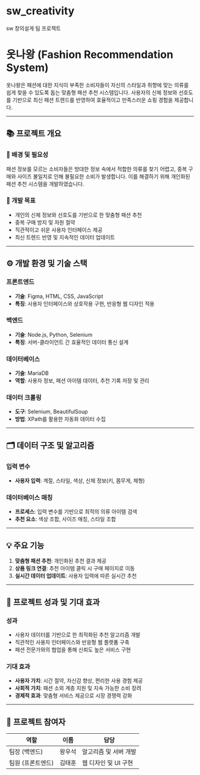# sw_creativity
sw 창의설게 팀 프로젝트

# 옷나왕 (Fashion Recommendation System)

옷나왕은 패션에 대한 지식이 부족한 소비자들이 자신의 스타일과 취향에 맞는 의류를 쉽게 찾을 수 있도록 돕는 맞춤형 패션 추천 시스템입니다. 사용자의 신체 정보와 선호도를 기반으로 최신 패션 트렌드를 반영하여 효율적이고 만족스러운 쇼핑 경험을 제공합니다.

---

## 📚 프로젝트 개요

### 🔎 배경 및 필요성
패션 정보를 모르는 소비자들은 방대한 정보 속에서 적합한 의류를 찾기 어렵고, 중복 구매와 사이즈 불일치로 인해 불필요한 소비가 발생합니다. 이를 해결하기 위해 개인화된 패션 추천 시스템을 개발하였습니다.

### 🎯 개발 목표
- 개인의 신체 정보와 선호도를 기반으로 한 맞춤형 패션 추천
- 중복 구매 방지 및 자원 절약
- 직관적이고 쉬운 사용자 인터페이스 제공
- 최신 트렌드 반영 및 지속적인 데이터 업데이트

---

## ⚙️ 개발 환경 및 기술 스택

### 프론트엔드
- **기술**: Figma, HTML, CSS, JavaScript
- **특징**: 사용자 인터페이스와 상호작용 구현, 반응형 웹 디자인 적용

### 백엔드
- **기술**: Node.js, Python, Selenium
- **특징**: 서버-클라이언트 간 효율적인 데이터 통신 설계

### 데이터베이스
- **기술**: MariaDB
- **역할**: 사용자 정보, 패션 아이템 데이터, 추천 기록 저장 및 관리

### 데이터 크롤링
- **도구**: Selenium, BeautifulSoup
- **방법**: XPath를 활용한 자동화 데이터 수집

---

## 🗂 데이터 구조 및 알고리즘

### 입력 변수
- **사용자 입력**: 계절, 스타일, 색상, 신체 정보(키, 몸무게, 체형)

### 데이터베이스 매칭
- **프로세스**: 입력 변수를 기반으로 최적의 의류 아이템 검색
- **추천 요소**: 색상 조합, 사이즈 매칭, 스타일 조합

---

## 💡 주요 기능

1. **맞춤형 패션 추천**: 개인화된 추천 결과 제공
2. **상품 링크 연결**: 추천 아이템 클릭 시 구매 페이지로 이동
3. **실시간 데이터 업데이트**: 사용자 입력에 따른 실시간 추천

---

## 🚀 프로젝트 성과 및 기대 효과

### 성과
- 사용자 데이터를 기반으로 한 최적화된 추천 알고리즘 개발
- 직관적인 사용자 인터페이스와 반응형 웹 플랫폼 구축
- 패션 전문가와의 협업을 통해 신뢰도 높은 서비스 구현

### 기대 효과
- **사용자 가치**: 시간 절약, 자신감 향상, 편리한 사용 경험 제공
- **사회적 가치**: 패션 소외 계층 지원 및 지속 가능한 소비 장려
- **경제적 효과**: 맞춤형 서비스 제공으로 시장 경쟁력 강화

---

## 📢 프로젝트 참여자

| 역할        | 이름     | 담당 |
|-------------|----------|------|
| 팀장 (백엔드) | 왕우석   | 알고리즘 및 서버 개발 |
| 팀원 (프론트엔드) | 김태훈   | 웹 디자인 및 UI 구현 |
